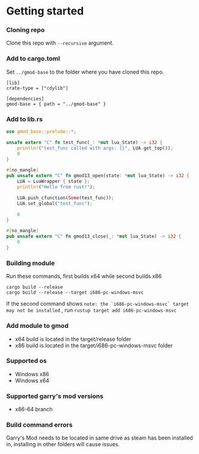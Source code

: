 # Getting started
### Cloning repo
Clone this repo with ```--recursive``` argument.
### Add to cargo.toml
Set ```../gmod-base``` to the folder where you have cloned this repo.
```
[lib]
crate-type = ["cdylib"]

[dependencies]
gmod-base = { path = "../gmod-base" }
```
### Add to lib.rs
```rust
use gmod_base::prelude::*;

unsafe extern "C" fn test_func(_: *mut lua_State) -> i32 {
    println!("test_func called with args: {}", LUA.get_top());
    0
}

#[no_mangle]
pub unsafe extern "C" fn gmod13_open(state: *mut lua_State) -> i32 {
    LUA = LuaWrapper { state };
    println!("Hello from rust!");

    LUA.push_cfunction(Some(test_func));
    LUA.set_global("test_func");

    0
}

#[no_mangle]
pub unsafe extern "C" fn gmod13_close(_: *mut lua_State) -> i32 {
    0
}
```
### Building module
Run these commands, first builds x64 while second builds x86
```
cargo build --release
cargo build --release --target i686-pc-windows-msvc
```

If the second command shows  ```note: the `i686-pc-windows-msvc` target may not be installed```
, run ```rustup target add i686-pc-windows-msvc```

### Add module to gmod
* x64 build is located in the target/release folder
* x86 build is located in the target/i686-pc-windows-msvc folder

### Supported os
* Windows x86 
* Windows x64

### Supported garry's mod versions
* x86-64 branch

### Build command errors
Garry's Mod needs to be located in same drive as steam has been installed in, installing in other folders will cause issues.
